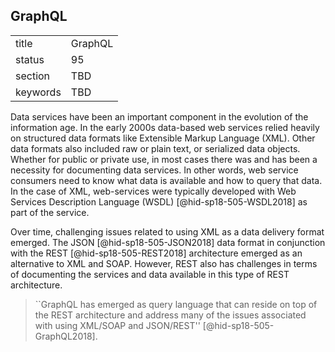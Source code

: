## GraphQL


|          |         |
| -------- | ------- |
| title    | GraphQL |
| status   | 95      |
| section  | TBD     |
| keywords | TBD     |



Data services have been an important component in the evolution of the
information age. In the early 2000s data-based web services relied
heavily on structured data formats like Extensible Markup Language
(XML). Other data formats also included raw or plain text, or serialized
data objects. Whether for public or private use, in most cases there was
and has been a necessity for documenting data services. In other words,
web service consumers need to know what data is available and how to
query that data. In the case of XML, web-services were typically
developed with Web Services Description Language
(WSDL) [@hid-sp18-505-WSDL2018] as part of the service.

Over time, challenging issues related to using XML as a data delivery
format emerged. The JSON [@hid-sp18-505-JSON2018] data format in
conjunction with the REST [@hid-sp18-505-REST2018] architecture emerged
as an alternative to XML and SOAP. However, REST also has challenges in
terms of documenting the services and data available in this type of
REST architecture.



> ``GraphQL has emerged as query language that can reside on top of
> the REST architecture and address many of the issues associated with
> using XML/SOAP and JSON/REST'' [@hid-sp18-505-GraphQL2018].



